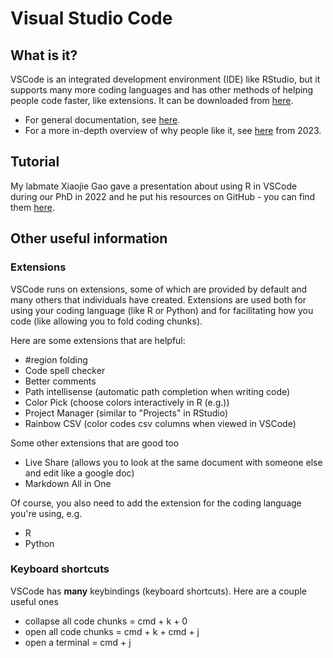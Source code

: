# Visual Studio Code

## What is it?
VSCode is an integrated development environment (IDE) like RStudio, but it supports many more coding languages and has other methods of helping people code faster, like extensions. It can be downloaded from [here](https://code.visualstudio.com/download).
- For general documentation, see [here](https://code.visualstudio.com/docs).
- For a more in-depth overview of why people like it, see [here](https://shiftmag.dev/vs-code-171/) from 2023.

## Tutorial
My labmate Xiaojie Gao gave a presentation about using R in VSCode during our PhD in 2022 and he put his resources on GitHub - you can find them [here](https://github.com/MrJGao/vscode_r_intro).

## Other useful information
### Extensions
VSCode runs on extensions, some of which are provided by default and many others that individuals have created. Extensions are used both for using your coding language (like R or Python) and for facilitating how you code (like allowing you to fold coding chunks).

Here are some extensions that are helpful:
- #region folding
- Code spell checker
- Better comments
- Path intellisense (automatic path completion when writing code)
- Color Pick (choose colors interactively in R (e.g.))
- Project Manager (similar to "Projects" in RStudio)
- Rainbow CSV (color codes csv columns when viewed in VSCode)

Some other extensions that are good too
- Live Share (allows you to look at the same document with someone else and edit like a google doc)
- Markdown All in One

Of course, you also need to add the extension for the coding language you're using, e.g.
- R
- Python

### Keyboard shortcuts
VSCode has **many** keybindings (keyboard shortcuts). Here are a couple useful ones
- collapse all code chunks = cmd + k + 0
- open all code chunks = cmd + k + cmd + j
- open a terminal = cmd + j
